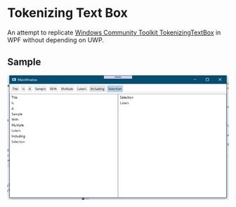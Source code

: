 # Tokenizing Text Box

An attempt to replicate [Windows Community Toolkit TokenizingTextBox](https://github.com/windows-toolkit/WindowsCommunityToolkit/tree/master/Microsoft.Toolkit.Uwp.UI.Controls/TokenizingTextBox) in WPF without depending on UWP.

## Sample
![Sample Image](img/Sample.png)
